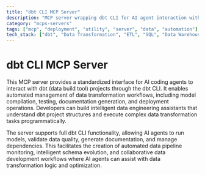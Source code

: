 ```yaml
---
title: "dbt CLI MCP Server"
description: "MCP server wrapping dbt CLI for AI agent interaction with dbt projects and data transformations."
category: "mcps-servers"
tags: ["mcp", "deployment", "utility", "server", "data", "automation"]
tech_stack: ["dbt", "Data Transformation", "ETL", "SQL", "Data Warehousing"]
---
```


# dbt CLI MCP Server

This MCP server provides a standardized interface for AI coding agents to interact with dbt (data build tool) projects through the dbt CLI. It enables automated management of data transformation workflows, including model compilation, testing, documentation generation, and deployment operations. Developers can build intelligent data engineering assistants that understand dbt project structures and execute complex data transformation tasks programmatically.

The server supports full dbt CLI functionality, allowing AI agents to run models, validate data quality, generate documentation, and manage dependencies. This facilitates the creation of automated data pipeline monitoring, intelligent schema evolution, and collaborative data development workflows where AI agents can assist with data transformation logic and optimization.
